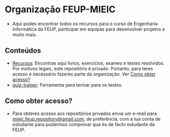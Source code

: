 # Organização FEUP-MIEIC
* Aqui podes encontrar todos os recursos para o curso de Engenharia Informática da FEUP, participar em equipas para desenvolver projetos e muito mais. 

## Conteúdos
* [Recursos](https://github.com/MIEIC-FEUP/Recursos): Encontras aqui livros, exercícios, exames e testes resolvidos. Por motivos legais, este repositório é privado. Portanto, para teres acesso é necessário fazeres parte da organização. Ver [Como obter acesso?](#Como-obter-acesso?)
* [quiz-trainer](https://github.com/MIEIC-FEUP/quiz-trainer): Ferramenta para terinar para os testes.

## Como obter acesso?
* Para obteres acesso aos repositórios privados envia um e-mail para mieic.feup.repository@gmail.com, de preferência, com a tua conta de estudante para podermos comprovar que és de facto estudante da FEUP. 


